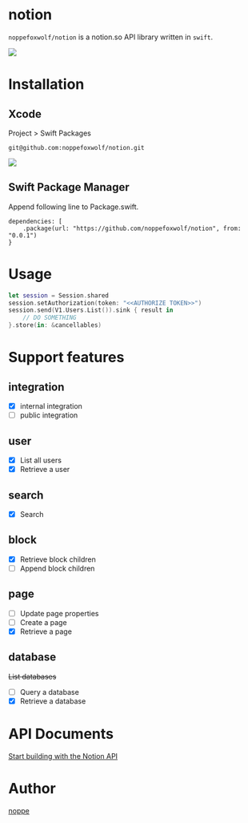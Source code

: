# notion

`noppefoxwolf/notion` is a notion.so API library written in `swift`.

![](https://github.com/noppefoxwolf/notion/blob/main/.github/fox.png)

# Installation

## Xcode

Project > Swift Packages

```
git@github.com:noppefoxwolf/notion.git
```

![](https://github.com/noppefoxwolf/notion/blob/main/.github/xcode.jpg)

## Swift Package Manager

Append following line to Package.swift.

```
dependencies: [
    .package(url: "https://github.com/noppefoxwolf/notion", from: "0.0.1")
}
```

# Usage

```swift
let session = Session.shared
session.setAuthorization(token: "<<AUTHORIZE TOKEN>>")
session.send(V1.Users.List()).sink { result in
    // DO SOMETHING
}.store(in: &cancellables)
```

# Support features

## integration

- [x] internal integration
- [ ] public integration

## user

- [x] List all users
- [x] Retrieve a user

## search

- [x] Search

## block
  
- [x] Retrieve block children
- [ ] Append block children

## page

- [ ] Update page properties
- [ ] Create a page
- [x] Retrieve a page

## database

~~List databases~~
- [ ] Query a database
- [x] Retrieve a database
 
# API Documents

[Start building with the Notion API](https://developers.notion.com)

# Author

[noppe](https://noppe.dev)
